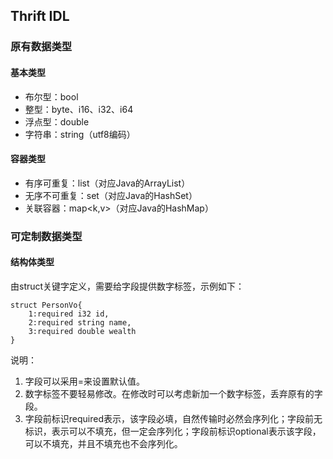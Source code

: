 ## Thrift IDL

### 原有数据类型

#### 基本类型
- 布尔型：bool
- 整型：byte、i16、i32、i64
- 浮点型：double
- 字符串：string（utf8编码）

#### 容器类型
- 有序可重复：list<t>（对应Java的ArrayList）
- 无序不可重复：set<t>（对应Java的HashSet）
- 关联容器：map<k,v>（对应Java的HashMap）

### 可定制数据类型
#### 结构体类型
由struct关键字定义，需要给字段提供数字标签，示例如下：
```
struct PersonVo{
    1:required i32 id,
    2:required string name,
    3:required double wealth
}
```
说明：
1. 字段可以采用=来设置默认值。
2. 数字标签不要轻易修改。在修改时可以考虑新加一个数字标签，丢弃原有的字段。
3. 字段前标识required表示，该字段必填，自然传输时必然会序列化；字段前无标识，表示可以不填充，但一定会序列化；字段前标识optional表示该字段，可以不填充，并且不填充也不会序列化。

